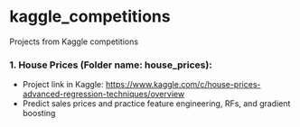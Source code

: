 # kaggle_competitions
Projects from Kaggle competitions

### 1. House Prices (Folder name: house_prices): 
  - Project link in Kaggle: https://www.kaggle.com/c/house-prices-advanced-regression-techniques/overview
  - Predict sales prices and practice feature engineering, RFs, and gradient boosting


